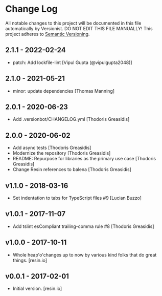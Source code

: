 # Change Log

All notable changes to this project will be documented in this file
automatically by Versionist. DO NOT EDIT THIS FILE MANUALLY!
This project adheres to [Semantic Versioning](http://semver.org/).

## 2.1.1 - 2022-02-24

* patch: Add lockfile-lint [Vipul Gupta (@vipulgupta2048)]

## 2.1.0 - 2021-05-21

* minor: update dependencies [Thomas Manning]

## 2.0.1 - 2020-06-23

* Add .versionbot/CHANGELOG.yml [Thodoris Greasidis]

## 2.0.0 - 2020-06-02

* Add async tests [Thodoris Greasidis]
* Modernize the repository [Thodoris Greasidis]
* README: Repurpose for libraries as the primary use case [Thodoris Greasidis]
* Change Resin references to balena [Thodoris Greasidis]

## v1.1.0 - 2018-03-16

* Set indentation to tabs for TypeScript files #9 [Lucian Buzzo]

## v1.0.1 - 2017-11-07

* Add tslint esCompliant trailing-comma rule #8 [Thodoris Greasidis]

## v1.0.0 - 2017-10-11

* Whole heap'o'changes up to now by various kind folks that do great things. [resin.io]

## v0.0.1 - 2017-02-01

* Initial version. [resin.io]
